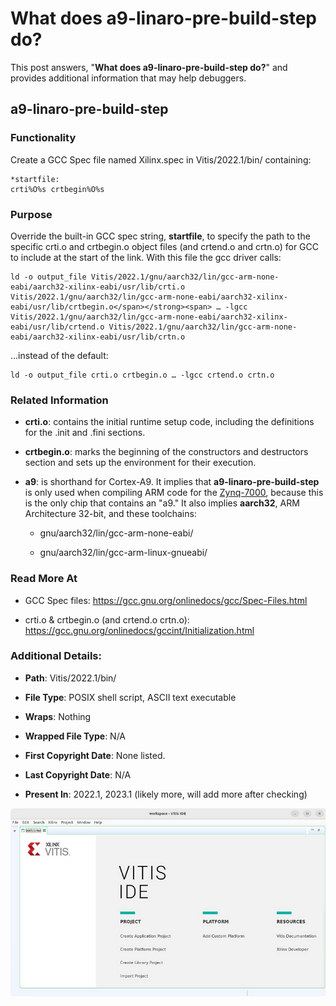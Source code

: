 # What does a9-linaro-pre-build-step do?

This post answers, "**What does a9-linaro-pre-build-step do?**" and provides additional information that may help debuggers.

## a9-linaro-pre-build-step

### Functionality

Create a GCC Spec file named Xilinx.spec in Vitis/2022.1/bin/ containing:

```
*startfile:
crti%O%s crtbegin%O%s
```

### Purpose

Override the built-in GCC spec string, **startfile**, to specify the path to the specific crti.o and crtbegin.o object files (and crtend.o and crtn.o) for GCC to include at the start of the link. With this file the gcc driver calls:

```
ld -o output_file Vitis/2022.1/gnu/aarch32/lin/gcc-arm-none-eabi/aarch32-xilinx-eabi/usr/lib/crti.o Vitis/2022.1/gnu/aarch32/lin/gcc-arm-none-eabi/aarch32-xilinx-eabi/usr/lib/crtbegin.o</span></strong><span> … -lgcc Vitis/2022.1/gnu/aarch32/lin/gcc-arm-none-eabi/aarch32-xilinx-eabi/usr/lib/crtend.o Vitis/2022.1/gnu/aarch32/lin/gcc-arm-none-eabi/aarch32-xilinx-eabi/usr/lib/crtn.o
```

...instead of the default:

```
ld -o output_file crti.o crtbegin.o … -lgcc crtend.o crtn.o
```

### Related Information

-   **crti.o**: contains the initial runtime setup code, including the definitions for the .init and .fini sections.
    
-   **crtbegin.o**: marks the beginning of the constructors and destructors section and sets up the environment for their execution.
    
-   **a9**: is shorthand for Cortex-A9. It implies that **a9-linaro-pre-build-step** is only used when compiling ARM code for the [<u><span>Zynq-7000</span></u>](https://www.amd.com/en/products/adaptive-socs-and-fpgas/soc/zynq-7000.html), because this is the only chip that contains an "a9." It also implies **aarch32**, ARM Architecture 32-bit, and these toolchains:  
    
    -   gnu/aarch32/lin/gcc-arm-none-eabi/
        
    -   gnu/aarch32/lin/gcc-arm-linux-gnueabi/  
        

### Read More At

-   GCC Spec files: [<u><span>https://gcc.gnu.org/onlinedocs/gcc/Spec-Files.html</span></u>](https://gcc.gnu.org/onlinedocs/gcc/Spec-Files.html)
    
-   crti.o & crtbegin.o (and crtend.o crtn.o): [<u><span>https://gcc.gnu.org/onlinedocs/gccint/Initialization.html</span></u>](https://gcc.gnu.org/onlinedocs/gccint/Initialization.html)
    

### Additional Details:

-   **Path**: Vitis/2022.1/bin/
    
-   **File Type**: POSIX shell script, ASCII text executable
    
-   **Wraps**: Nothing
    
-   **Wrapped File Type**: N/A
    
-   **First Copyright Date**: None listed.
    
-   **Last Copyright Date**: N/A
    
-   **Present In**: 2022.1, 2023.1 (likely more, will add more after checking)  
    

![xilinx_vitas](xilinx_vitas.png)